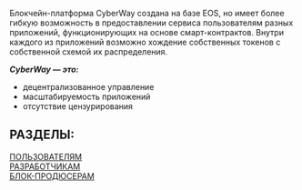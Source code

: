 

Блокчейн-платформа CyberWay создана на базе EOS, но имеет более гибкую возможность в предоставлении сервиса пользователям разных приложений, функционирующих на основе смарт-контрактов. Внутри каждого из приложений возможно хождение собственных токенов с собственной схемой их распределения.  

***CyberWay — это:***
  * децентрализованное управление  
  * масштабируемость приложений  
  * отсутствие цензурирования  


## РАЗДЕЛЫ:
[ПОЛЬЗОВАТЕЛЯМ](/users/users.md)  
[РАЗРАБОТЧИКАМ](/developers/developers.md)  
[БЛОК-ПРОДЮСЕРАМ](/producers/producers.md)  



